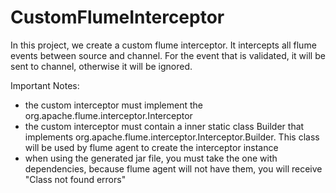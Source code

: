 # CustomFlumeInterceptor

In this project, we create a custom flume interceptor. It intercepts all flume events between source and channel. For 
the event that is validated, it will be sent to channel, otherwise it will be ignored. 

Important Notes:
- the custom interceptor must implement the org.apache.flume.interceptor.Interceptor
- the custom interceptor must contain a inner static class Builder that implements org.apache.flume.interceptor.Interceptor.Builder. This class will be used by flume agent to create the interceptor instance
- when using the generated jar file, you must take the one with dependencies, because flume agent will not have them,
you will receive "Class not found errors"
